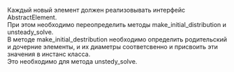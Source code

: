 Каждый новый элемент должен реализовывать интерфейс AbstractElement.  
При этом необходимо переопределить методы make_initial_distribution и unsteady_solve.  
В методе make_initial_destribution необходимо определить родительский и дочерние элементы, и их диаметры соответсвенно и присвоить эти значения в инстанс класса.  
Это необходимо для метода unstedy_solve.  
